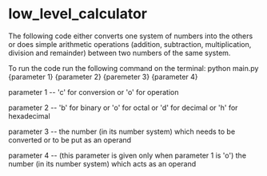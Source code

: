 # low_level_calculator
The following code either converts one system of numbers into the others or does simple arithmetic operations (addition, subtraction, multiplication, division and remainder) between two numbers of the same system.


To run the code run the following command on the terminal:
python main.py {parameter 1} {parameter 2} {paremeter 3} {parameter 4}

parameter 1 -- 'c' for conversion or 'o' for operation

parameter 2 -- 'b' for binary or 'o' for octal or 'd' for decimal or 'h' for hexadecimal

parameter 3 --  the number (in its number system) which needs to be converted or to be put as an operand

parameter 4 --  (this parameter is given only when parameter 1 is 'o') the number (in its number system) which acts as an operand

